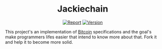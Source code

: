 <h1 align="center">Jackiechain</h1>
<p align="center">
<a href="https://goreportcard.com/report/github.com/guiferpa/jackiechain"><img src="https://goreportcard.com/badge/github.com/guiferpa/jackiechain?1=1" alt="Report"></a>
<a href="#"><img src="https://img.shields.io/badge/version-0.0.1-brightgreen.svg" alt="Version"></a>
</p>

This project's an implementation of [Bitcoin](https://bitcoin.org/en/) specifications and the goal's make programmers lifes easier that intend to know more about that. Fork it and help it to become more solid.
